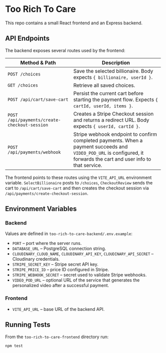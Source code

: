 # Too Rich To Care

This repo contains a small React frontend and an Express backend.

## API Endpoints

The backend exposes several routes used by the frontend:

| Method & Path | Description |
| --- | --- |
| `POST /choices` | Save the selected billionaire. Body expects `{ billionaire, userId }`. |
| `GET /choices` | Retrieve all saved choices. |
| `POST /api/cart/save-cart` | Persist the current cart before starting the payment flow. Expects `{ cartId, userId, items }`. |
| `POST /api/payments/create-checkout-session` | Creates a Stripe Checkout session and returns a redirect URL. Body expects `{ userId, cartId }`. |
| `POST /api/payments/webhook` | Stripe webhook endpoint to confirm completed payments. When a payment succeeds and `VIDEO_POD_URL` is configured, it forwards the cart and user info to that service. |

The frontend points to these routes using the `VITE_API_URL` environment variable. `SelectBillionaire` posts to `/choices`, `CheckoutReview` sends the cart to `/api/cart/save-cart` and then creates the checkout session via `/api/payments/create-checkout-session`.

## Environment Variables

### Backend
Values are defined in `too-rich-to-care-backend/.env.example`:

- `PORT` – port where the server runs.
- `DATABASE_URL` – PostgreSQL connection string.
- `CLOUDINARY_CLOUD_NAME`, `CLOUDINARY_API_KEY`, `CLOUDINARY_API_SECRET` – Cloudinary credentials.
- `STRIPE_SECRET_KEY` – Stripe secret API key.
- `STRIPE_PRICE_ID` – price ID configured in Stripe.
- `STRIPE_WEBHOOK_SECRET` – secret used to validate Stripe webhooks.
- `VIDEO_POD_URL` – optional URL of the service that generates the
  personalized video after a successful payment.

### Frontend

- `VITE_API_URL` – base URL of the backend API.

## Running Tests

From the `too-rich-to-care-frontend` directory run:

```bash
npm test
```

